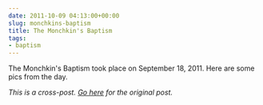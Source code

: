 ```yaml
---
date: 2011-10-09 04:13:00+00:00
slug: monchkins-baptism
title: The Monchkin's Baptism
tags:
- baptism
---
```


The Monchkin's Baptism took place on September 18, 2011. Here are some pics from the day.

*This is a cross-post. [Go here](https://aprivateword.wordpress.com/2011/10/09/mias-baptism/) for the original post.*